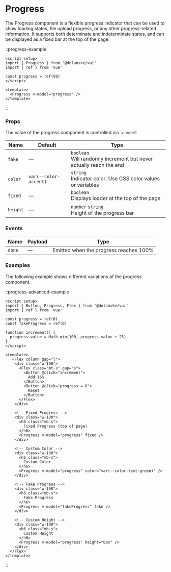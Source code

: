 # Progress

The Progress component is a flexible progress indicator that can be used to show loading states, file upload progress, or any other progress-related information. It supports both determinate and indeterminate states, and can be displayed as a fixed bar at the top of the page.

::progress-example

```vue
<script setup>
import { Progress } from '@dolanske/vui'
import { ref } from 'vue'

const progress = ref(50)
</script>

<template>
  <Progress v-model="progress" />
</template>
```

::

### Props

The value of the progress component is controlled via  `v-model`

| Name     | Default               | Type                                                                    |
| -------- | --------------------- | ----------------------------------------------------------------------- |
| `fake`   | —                     | `boolean` <br> Will randomly increment but never actually reach the end |
| `color`  | `var(--color-accent)` | `string` <br> Indicator color. Use CSS color values or variables        |
| `fixed`  | —                     | `boolean` <br> Displays loader at the top of the page                   |
| `height` | —                     | `number` `string` <br> Height of the progress bar                       |

### Events

| Name   | Payload | Type                                   |
| ------ | ------- | -------------------------------------- |
| `done` | —       | Emitted when the progress reaches 100% |

### Examples

The following example shows different variations of the progress component.

::progress-advanced-example

```vue
<script setup>
import { Button, Progress, Flex } from '@dolanske/vui'
import { ref } from 'vue'

const progress = ref(0)
const fakeProgress = ref(0)

function increment() {
  progress.value = Math.min(100, progress.value + 25)
}
</script>

<template>
   <Flex column gap="l">
    <div class="w-100">
      <Flex class="mt-s" gap="s">
        <Button @click="increment">
          Add 16%
        </Button>
        <Button @click="progress = 0">
          Reset
        </Button>
      </Flex>
    </div>

    <!-- Fixed Progress -->
    <div class="w-100">
      <h6 class="mb-s">
        Fixed Progress (top of page)
      </h6>
      <Progress v-model="progress" fixed />
    </div>

    <!-- Custom Color -->
    <div class="w-100">
      <h6 class="mb-s">
        Custom Color
      </h6>
      <Progress v-model="progress" color="var(--color-text-green)" />
    </div>

    <!-- Fake Progress -->
    <div class="w-100">
      <h6 class="mb-s">
        Fake Progress
      </h6>
      <Progress v-model="fakeProgress" fake />
    </div>

    <!-- Custom Height -->
    <div class="w-100">
      <h6 class="mb-s">
        Custom Height
      </h6>
      <Progress v-model="progress" height="8px" />
    </div>
  </Flex>``
</template>
```

::

